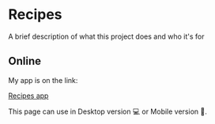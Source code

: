 # Recipes

A brief description of what this project does and who it's for

## Online

My app is on the link:

[Recipes app](https://tomaszslupik.github.io/recipes_app/)


This page can use in Desktop version 💻
or Mobile version 📱. 